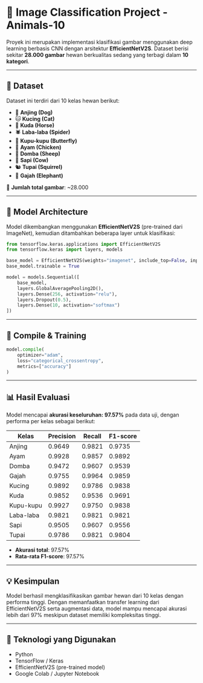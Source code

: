 # 🐾 Image Classification Project - Animals-10

Proyek ini merupakan implementasi klasifikasi gambar menggunakan deep learning berbasis CNN dengan arsitektur **EfficientNetV2S**. Dataset berisi sekitar **28.000 gambar** hewan berkualitas sedang yang terbagi dalam **10 kategori**.

---

## 📂 Dataset

Dataset ini terdiri dari 10 kelas hewan berikut:

- 🐶 **Anjing (Dog)**  
- 🐱 **Kucing (Cat)**  
- 🐴 **Kuda (Horse)**  
- 🕷️ **Laba-laba (Spider)**  
- 🦋 **Kupu-kupu (Butterfly)**  
- 🐔 **Ayam (Chicken)**  
- 🐑 **Domba (Sheep)**  
- 🐄 **Sapi (Cow)**  
- 🐿️ **Tupai (Squirrel)**  
- 🐘 **Gajah (Elephant)**  

📸 **Jumlah total gambar**: ~28.000

---

## 🧠 Model Architecture

Model dikembangkan menggunakan **EfficientNetV2S** (pre-trained dari ImageNet), kemudian ditambahkan beberapa layer untuk klasifikasi:

```python
from tensorflow.keras.applications import EfficientNetV2S
from tensorflow.keras import layers, models

base_model = EfficientNetV2S(weights="imagenet", include_top=False, input_shape=(224, 224, 3))
base_model.trainable = True

model = models.Sequential([
    base_model,
    layers.GlobalAveragePooling2D(),
    layers.Dense(256, activation="relu"),
    layers.Dropout(0.5),
    layers.Dense(10, activation="softmax")
])
```
---
## 🔧 Compile & Training
```python
model.compile(
    optimizer="adam",
    loss="categorical_crossentropy",
    metrics=["accuracy"]
)
```
---
## 📊 Hasil Evaluasi

Model mencapai **akurasi keseluruhan: 97.57%** pada data uji, dengan performa per kelas sebagai berikut:

| Kelas       | Precision | Recall | F1-score |
|-------------|-----------|--------|----------|
| Anjing      | 0.9649    | 0.9821 | 0.9735   |
| Ayam        | 0.9928    | 0.9857 | 0.9892   |
| Domba       | 0.9472    | 0.9607 | 0.9539   |
| Gajah       | 0.9755    | 0.9964 | 0.9859   |
| Kucing      | 0.9892    | 0.9786 | 0.9838   |
| Kuda        | 0.9852    | 0.9536 | 0.9691   |
| Kupu-kupu   | 0.9927    | 0.9750 | 0.9838   |
| Laba-laba   | 0.9821    | 0.9821 | 0.9821   |
| Sapi        | 0.9505    | 0.9607 | 0.9556   |
| Tupai       | 0.9786    | 0.9821 | 0.9804   |

- **Akurasi total**: 97.57%  
- **Rata-rata F1-score**: 97.57%
  
---
## 💡 Kesimpulan

Model berhasil mengklasifikasikan gambar hewan dari 10 kelas dengan performa tinggi. Dengan memanfaatkan transfer learning dari EfficientNetV2S serta augmentasi data, model mampu mencapai akurasi lebih dari 97% meskipun dataset memiliki kompleksitas tinggi.

---
## 🚀 Teknologi yang Digunakan

- Python
- TensorFlow / Keras
- EfficientNetV2S (pre-trained model)
- Google Colab / Jupyter Notebook
